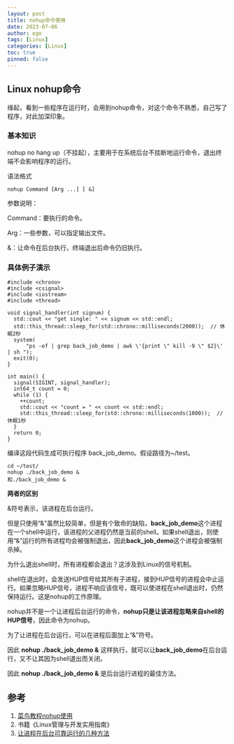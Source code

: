```yaml
---
layout: post
title: nohup命令使用
date: 2023-07-06
author: ego
tags: [Linux]
categories: [Linux]
toc: true
pinned: false
---
```




## Linux nohup命令

缘起，看到一些程序在运行时，会用到nohup命令，对这个命令不熟悉，自己写了程序，对此加深印象。

### 基本知识

nohup no hang up（不挂起），主要用于在系统后台不挂断地运行命令，退出终端不会影响程序的运行。

语法格式

```
nohup Command [Arg ...] [ &]
```

参数说明：

Command：要执行的命令。

Arg：一些参数，可以指定输出文件。

&：让命令在后台执行，终端退出后命令仍旧执行。

### 具体例子演示

```
#include <chrono>
#include <csignal>
#include <iostream>
#include <thread>

void signal_handler(int signum) {
  std::cout << "get single: " << signum << std::endl;
  std::this_thread::sleep_for(std::chrono::milliseconds(2000));  // 休眠2秒
  system(
      "ps -ef | grep back_job_demo | awk \'{print \" kill -9 \" $2}\' | sh ");
  exit(0);
}

int main() {
  signal(SIGINT, signal_handler);
  int64_t count = 0;
  while (1) {
    ++count;
    std::cout << "count = " << count << std::endl;
    std::this_thread::sleep_for(std::chrono::milliseconds(1000));  // 休眠1秒
  }
  return 0;
}
```

编译这段代码生成可执行程序 back_job_demo。假设路径为~/test。
```
cd ~/test/
nohup ./back_job_demo &
和./back_job_demo &
```
**两者的区别**

&符号表示，该进程在后台运行。

但是只使用“&”虽然比较简单，但是有个致命的缺陷，**back_job_demo**这个进程在一个shell中运行，该进程的父进程仍然是当前的shell。如果shell退出，则使用“&”运行的所有进程均会被强制退出，因此**back_job_demo**这个进程会被强制杀掉。

为什么退出shell时，所有进程都会退出？这涉及到Linux的信号机制。

shell在退出时，会发送HUP信号给其所有子进程，接到HUP信号的进程会中止运行。如果忽略HUP信号，进程不响应该信号，既可以使进程在shell退出时，仍然保持运行。这是nohup的工作原理。

nohup并不是一个让进程后台运行的命令，**nohup只是让该进程忽略来自shell的HUP信号**，因此命令为nohup。

为了让进程在后台运行，可以在进程后面加上“&”符号。

因此 **nohup ./back_job_demo &** 这样执行，就可以让**back_job_demo**在后台运行，又不让其因为shell退出而关闭。

因此 **nohup ./back_job_demo &** 是后台运行进程的最佳方法。

## 参考
1. [菜鸟教程nohup使用](https://www.runoob.com/linux/linux-comm-nohup.html)
2. 书籍《Linux管理与开发实用指南》
3. [让进程在后台可靠运行的几种方法](https://blog.51cto.com/u_16080829/6412697)

